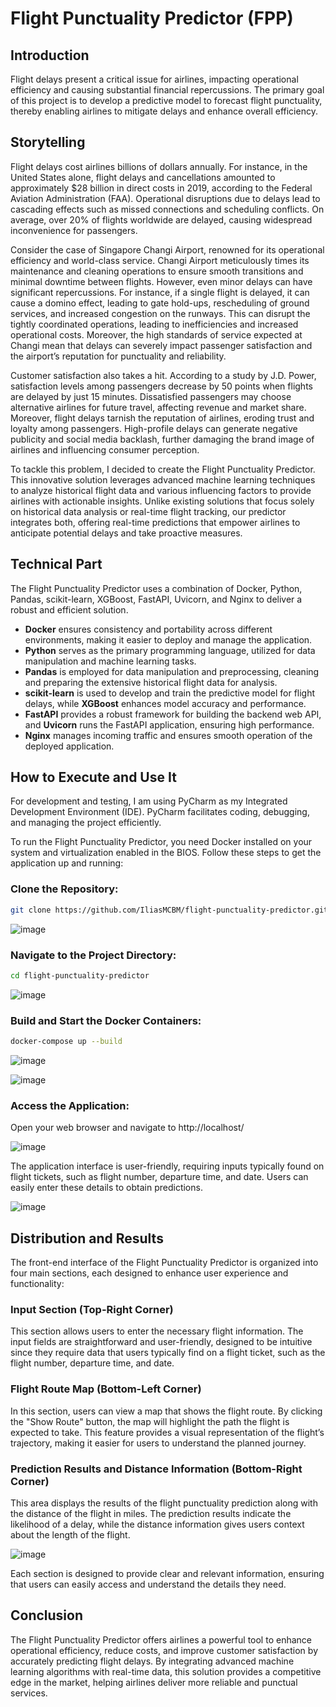 # Flight Punctuality Predictor (FPP)

## Introduction
Flight delays present a critical issue for airlines, impacting operational efficiency and causing substantial financial repercussions. The primary goal of this project is to develop a predictive model to forecast flight punctuality, thereby enabling airlines to mitigate delays and enhance overall efficiency.

## Storytelling
Flight delays cost airlines billions of dollars annually. For instance, in the United States alone, flight delays and cancellations amounted to approximately $28 billion in direct costs in 2019, according to the Federal Aviation Administration (FAA). Operational disruptions due to delays lead to cascading effects such as missed connections and scheduling conflicts. On average, over 20% of flights worldwide are delayed, causing widespread inconvenience for passengers.

Consider the case of Singapore Changi Airport, renowned for its operational efficiency and world-class service. Changi Airport meticulously times its maintenance and cleaning operations to ensure smooth transitions and minimal downtime between flights. However, even minor delays can have significant repercussions. For instance, if a single flight is delayed, it can cause a domino effect, leading to gate hold-ups, rescheduling of ground services, and increased congestion on the runways. This can disrupt the tightly coordinated operations, leading to inefficiencies and increased operational costs. Moreover, the high standards of service expected at Changi mean that delays can severely impact passenger satisfaction and the airport’s reputation for punctuality and reliability.

Customer satisfaction also takes a hit. According to a study by J.D. Power, satisfaction levels among passengers decrease by 50 points when flights are delayed by just 15 minutes. Dissatisfied passengers may choose alternative airlines for future travel, affecting revenue and market share. Moreover, flight delays tarnish the reputation of airlines, eroding trust and loyalty among passengers. High-profile delays can generate negative publicity and social media backlash, further damaging the brand image of airlines and influencing consumer perception.

To tackle this problem, I decided to create the Flight Punctuality Predictor. This innovative solution leverages advanced machine learning techniques to analyze historical flight data and various influencing factors to provide airlines with actionable insights. Unlike existing solutions that focus solely on historical data analysis or real-time flight tracking, our predictor integrates both, offering real-time predictions that empower airlines to anticipate potential delays and take proactive measures.

## Technical Part
The Flight Punctuality Predictor uses a combination of Docker, Python, Pandas, scikit-learn, XGBoost, FastAPI, Uvicorn, and Nginx to deliver a robust and efficient solution.

- **Docker** ensures consistency and portability across different environments, making it easier to deploy and manage the application.
- **Python** serves as the primary programming language, utilized for data manipulation and machine learning tasks.
- **Pandas** is employed for data manipulation and preprocessing, cleaning and preparing the extensive historical flight data for analysis.
- **scikit-learn** is used to develop and train the predictive model for flight delays, while **XGBoost** enhances model accuracy and performance.
- **FastAPI** provides a robust framework for building the backend web API, and **Uvicorn** runs the FastAPI application, ensuring high performance.
- **Nginx** manages incoming traffic and ensures smooth operation of the deployed application.

## How to Execute and Use It
For development and testing, I am using PyCharm as my Integrated Development Environment (IDE). PyCharm facilitates coding, debugging, and managing the project efficiently. 

To run the Flight Punctuality Predictor, you need Docker installed on your system and virtualization enabled in the BIOS. Follow these steps to get the application up and running:

### Clone the Repository:
```bash
git clone https://github.com/IliasMCBM/flight-punctuality-predictor.git
```
![image](https://github.com/user-attachments/assets/deddc7b4-758a-4a62-bc93-3d0becadf03f)
### Navigate to the Project Directory:
```bash
cd flight-punctuality-predictor
```
![image](https://github.com/user-attachments/assets/0686de57-628f-42d8-83d1-7a868deebffe)

### Build and Start the Docker Containers:
```bash
docker-compose up --build
```
![image](https://github.com/user-attachments/assets/4a93192f-d5e8-4881-ab47-3d1f9dfab97e)

![image](https://github.com/user-attachments/assets/dd865861-62d9-4fff-a9ba-c450ce3c0dfb)

### Access the Application:

Open your web browser and navigate to http://localhost/

![image](https://github.com/user-attachments/assets/14413bee-e7c6-4f18-bbda-17f7cd3bdd36)

The application interface is user-friendly, requiring inputs typically found on flight tickets, such as flight number, departure time, and date. Users can easily enter these details to obtain predictions.

![image](https://github.com/user-attachments/assets/7780c221-61ef-4c30-9612-66c8064760b5)

## Distribution and Results
The front-end interface of the Flight Punctuality Predictor is organized into four main sections, each designed to enhance user experience and functionality:

### Input Section (Top-Right Corner)
This section allows users to enter the necessary flight information. The input fields are straightforward and user-friendly, designed to be intuitive since they require data that users typically find on a flight ticket, such as the flight number, departure time, and date.

### Flight Route Map (Bottom-Left Corner)
In this section, users can view a map that shows the flight route. By clicking the "Show Route" button, the map will highlight the path the flight is expected to take. This feature provides a visual representation of the flight’s trajectory, making it easier for users to understand the planned journey.

### Prediction Results and Distance Information (Bottom-Right Corner)
This area displays the results of the flight punctuality prediction along with the distance of the flight in miles. The prediction results indicate the likelihood of a delay, while the distance information gives users context about the length of the flight.

![image](https://github.com/user-attachments/assets/96c9d46b-109d-4718-bad7-932c12f4d0e3)

Each section is designed to provide clear and relevant information, ensuring that users can easily access and understand the details they need.

## Conclusion
The Flight Punctuality Predictor offers airlines a powerful tool to enhance operational efficiency, reduce costs, and improve customer satisfaction by accurately predicting flight delays. By integrating advanced machine learning algorithms with real-time data, this solution provides a competitive edge in the market, helping airlines deliver more reliable and punctual services.
